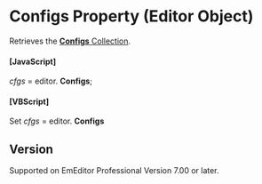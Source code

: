 # Configs Property (Editor Object)

Retrieves the [**Configs** Collection](../configs/index).

#### \[JavaScript\]

_cfgs_ = editor. **Configs**;

#### \[VBScript\]

Set _cfgs_ = editor. **Configs**

## Version

Supported on EmEditor Professional Version 7.00 or later.